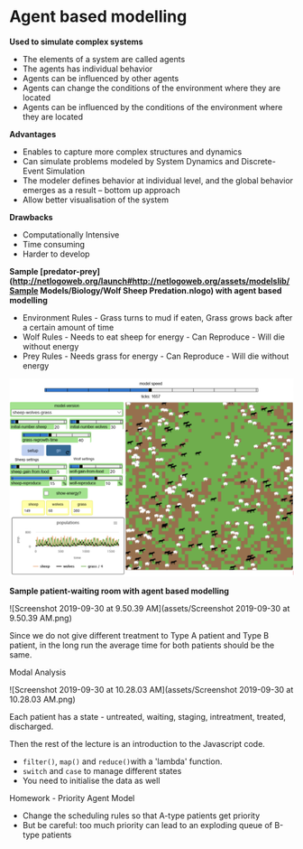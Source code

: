 # Agent based modelling

**Used to simulate complex systems** 

-  The elements of a system are called agents
- The agents has individual behavior
- Agents can be influenced by other agents
- Agents can change the conditions of the environment where they are located
- Agents can be influenced by the conditions of the environment where they are located



**Advantages** 

- Enables to capture more complex structures and dynamics
- Can simulate problems modeled by System Dynamics and Discrete-Event Simulation
- The modeler defines behavior at individual level, and the global behavior emerges as a result – bottom up approach
- Allow better visualisation of the system

**Drawbacks** 

- Computationally Intensive 
- Time consuming 
- Harder to develop





**Sample [predator-prey](http://netlogoweb.org/launch#http://netlogoweb.org/assets/modelslib/Sample Models/Biology/Wolf Sheep Predation.nlogo) with agent based modelling**

- Environment Rules - Grass turns to mud if eaten, Grass grows back after a certain amount of time 
- Wolf Rules - Needs to eat sheep for energy - Can Reproduce - Will die without energy 
- Prey Rules - Needs grass for energy - Can Reproduce - Will die without energy

![image-20190930094738286](assets/image-20190930094738286.png)





**Sample patient-waiting room with agent based modelling**

![Screenshot 2019-09-30 at 9.50.39 AM](assets/Screenshot 2019-09-30 at 9.50.39 AM.png)

Since we do not give different treatment to Type A patient and Type B patient, in the long run the average time for both patients should be the same.



Modal Analysis

![Screenshot 2019-09-30 at 10.28.03 AM](assets/Screenshot 2019-09-30 at 10.28.03 AM.png)

Each patient has a state - untreated, waiting, staging, intreatment, treated, discharged.

Then the rest of the lecture is an introduction to the Javascript code.
- `filter()`, `map()` and `reduce()`with a 'lambda' function.
- `switch` and `case` to manage different states
- You need to initialise the data as well

Homework  - Priority Agent Model
- Change the scheduling rules so that A-type patients get priority
- But be careful: too much priority can lead to an exploding queue of B-type patients 

